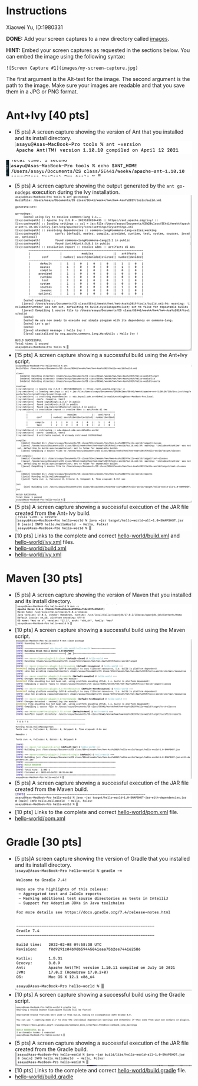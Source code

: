 # Instructions
Xiaowei Yu, ID:1980331

**DONE:** Add your screen captures to a new directory called [images](images).

**HINT:** Embed your screen captures as requested in the sections below. You can embed the image using the following syntax:

```
![Screen Capture #1](images/my-screen-capture.jpg)
```

The first argument is the Alt-text for the image. The second argument is the path to the image. Make sure your images are readable and that you save them in a JPG or PNG format.

# Ant+Ivy [40 pts]
- [5 pts] A screen capture showing the version of Ant that you installed and its install directory.
![Screen Capture #1](images/ant-version.jpg) 

![Screen Capture #2](images/ant_installpath.jpg)
- [5 pts] A screen capture showing the output generated by the `ant go-nodeps` execution during the Ivy installation.
![Screen Capture #3](images/ant_go-nodeps.jpg)
- [15 pts] A screen capture showing a successful build using the Ant+Ivy script.
![Screen Capture #4](images/ant_success.jpg)
- [5 pts] A screen capture showing a successful execution of the JAR file created from the Ant+Ivy build.
![Screen Capture #5](images/java_succ.jpg)
- [10 pts] Links to the complete and correct [hello-world/build.xml](hello-world/build.xml) and [hello-world/ivy.xml](hello-world/ivy.xml) files.
- [hello-world/build.xml](hello-world/build.xml)
- [hello-world/ivy.xml](hello-world/ivy.xml)

# Maven [30 pts]
- [5 pts] A screen capture showing the version of Maven that you installed and its install directory.
![Screen Capture #6](images/mavenv.jpg)
- [10 pts] A screen capture showing a successful build using the Maven script.
![Screen Capture #7](images/maven_clean.jpg)
- [5 pts] A screen capture showing a successful execution of the JAR file created from the Maven build.
![Screen Capture #8](images/maven_java.jpg)
- [10 pts] Links to the complete and correct [hello-world/pom.xml](hello-world/pom.xml) file.
- [hello-world/pom.xml](hello-world/pom.xml)
# Gradle [30 pts]
- [5 pts]A screen capture showing the version of Gradle that you installed and its install directory.
![Screen Capture #9](images/gradle_v.jpg)
- [10 pts] A screen capture showing a successful build using the Gradle script.
![Screen Capture #10](images/gradle_jar.jpg)
- [5 pts] A screen capture showing a successful execution of the JAR file created from the Gradle build.
![Screen Capture #11](images/gradle_java.jpg)
- [10 pts] Links to the complete and correct [hello-world/build.gradle](hello-world/build.gradle) file.
- [hello-world/build.gradle](hello-world/build.gradle)